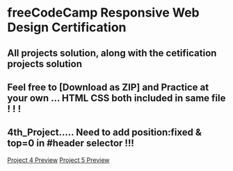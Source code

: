 # freeCodeCamp Responsive Web Design Certification 

## All projects solution, along with the cetification projects solution 

## Feel free to [Download as ZIP] and Practice at your own ... HTML CSS both included in same file ! ! !

## 4th_Project..... Need to add position:fixed & top=0 in #header selector !!!

[Project 4 Preview](https://ecosphere-product-page.netlify.app/)
[Project 5 Preview](https://bishwaranjan-kushwaha.netlify.app/)
